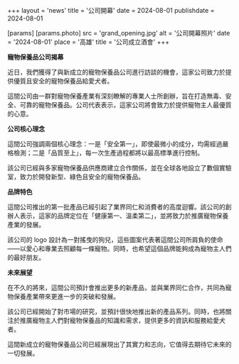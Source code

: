 +++
layout = 'news'
title = '公司開幕'
date = 2024-08-01
publishdate = 2024-08-01

[params]
  [params.photo]
    src = 'grand_opening.jpg'
    alt = '公司開幕照片'
    date = '2024-08-01'
    place = '高雄'
    title = '公司成立酒會'
+++

**寵物保養品公司揭幕**

近日，我們獲得了與新成立的寵物保養品公司進行訪談的機會，這家公司致力於提供優質且安全的寵物保養品給愛犬者。

這間公司由一群對寵物保養產業有深刻瞭解的專業人士所創辦，旨在打造無毒、安全、可靠的寵物保養品。公司代表表示，這家公司將會致力於提供寵物主人最優質的心意。

**公司核心理念**

這間公司強調兩個核心理念：一是「安全第一」，即使最微小的成分，均需經過嚴格檢測；二是「品質至上」，每一次生產過程都將以最高標準進行控制。

<!--more-->

該公司已經與多家寵物保養品供應商建立合作關係，並在全球各地設立了數個實驗室，致力於開發新型、綠色且安全的寵物保養品。

**品牌特色**

這間公司推出的第一批產品已經引起了業界同仁和消費者的高度迴響。該公司的創辦人表示，這家的品牌定位在「健康第一、溫柔第二」，並將致力於推廣寵物保養產業的發展。

該公司的 logo 設計為一對搖曳的狗兒，這些圖案代表著這間公司所肩負的使命——以愛心和專業去照顧每一條寵物。同時，也希望這個品牌能夠成為寵物主人們的最好朋友。

**未來展望**

在不久的將來，這間公司預計會推出更多的新產品，並與業界同仁合作，共同為寵物保養產業帶來更進一步的突破和發展。

該公司已經開始了對市場的研究，並預計很快地推出新的產品系列。同時，也將關注於推廣寵物主人們對寵物保養品的知識和需求，提供更多的資訊和服務給愛犬者。

這間新成立的寵物保養品公司已經展現出了其實力和志向，它值得去期待它未來的一切發展。
